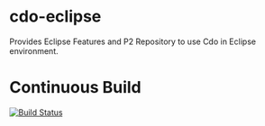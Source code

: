 cdo-eclipse
===========

Provides Eclipse Features and P2 Repository to use Cdo in Eclipse environment.

Continuous Build
================

[![Build Status](https://secure.travis-ci.org/BluWings/cdo-eclipse.png)](http://travis-ci.org/BluWings/cdo-eclipse)
